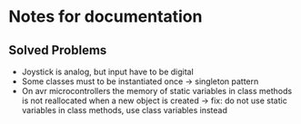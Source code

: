 # Notes for documentation

## Solved Problems

- Joystick is analog, but input have to be digital
- Some classes must to be instantiated once -> singleton pattern
- On avr microcontrollers the memory of static variables in class methods is not reallocated when a
new object is created -> fix: do not use static variables in class methods, use class variables instead
